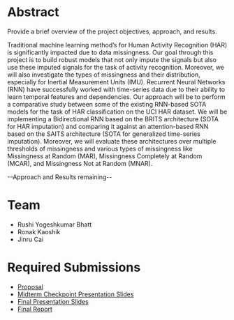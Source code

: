 # Abstract

Provide a brief overview of the project objectives, approach, and results.

Traditional machine learning method’s for Human Activity Recognition (HAR) is significantly impacted due to data missingness. Our goal through this project is to build robust models that not only impute the signals but also use these imputed signals for the task of activity recognition. Moreover, we will also investigate the types of missingness and their distribution, especially for Inertial Measurement Units (IMU). Recurrent Neural Networks (RNN) have successfully worked with time-series data due to their ability to learn temporal features and dependencies. Our approach will be to perform a comparative study between some of the existing RNN-based SOTA models for the task of HAR classification on the UCI HAR dataset. We will be implementing a Bidirectional RNN based on the BRITS architecture (SOTA for HAR imputation) and comparing it against an attention-based RNN based on the SAITS architecture (SOTA for generalized time-series imputation). Moreover, we will evaluate these architectures over multiple thresholds of missingness and various types of missingness like Missingness at Random (MAR), Missingness Completely at Random (MCAR), and Missingness Not at Random (MNAR).

--Approach and Results remaining--

# Team

* Rushi Yogeshkumar Bhatt
* Ronak Kaoshik
* Jinru Cai

# Required Submissions

* [Proposal](proposal)
* [Midterm Checkpoint Presentation Slides](http://)
* [Final Presentation Slides](http://)
* [Final Report](report)
